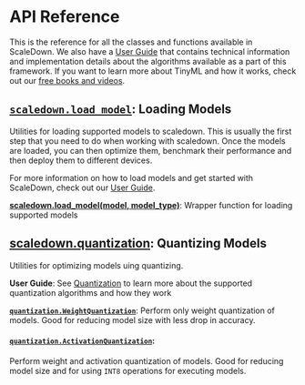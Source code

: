 # API Reference

This is the reference for all the classes and functions available in ScaleDown. We also have a [User Guide](../guide/index.md) that contains technical information and implementation details about the algorithms available as a part of this framework. If you want to learn more about TinyML and how it works, check out our [free books and videos](https://github.com/scaledown-team/study-group).

## [`scaledown.load_model`](load_model.md): Loading Models
Utilities for loading supported models to scaledown. This is usually the first step that you need to do when working with scaledown. Once the models are loaded, you can then optimize them, benchmark their performance and then deploy them to different devices.

For more information on how to load models and get started with ScaleDown, check out our [User Guide](docs/guide/index.md).

**[scaledown.load_model(model, model_type)](docs/api/load_model.md)**:  Wrapper function for loading supported models

## [scaledown.quantization](quantization.md): Quantizing Models
Utilities for optimizing models uing quantizing. 

**User Guide**: See [Quantization](../guide/quantization.md) to learn more about the supported quantization algorithms and how they work 

**[`quantization.WeightQuantization`](weight_quantization.md)**: Perform only weight quantization of models. Good for reducing model size with less drop in accuracy.

#### **[`quantization.ActivationQuantization`](activation_quantization.md)**:
Perform weight and activation quantization of models. Good for reducing model size and for using `INT8` operations for executing models.

